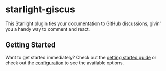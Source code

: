 # starlight-giscus

This Starlight plugin ties your documentation to GitHub discussions, givin' you a handy way to comment and react.

## Getting Started

Want to get started immediately? Check out the [getting started guide](https://dragomano.github.io/starlight-giscus/getting-started/) or check out the [configuration](https://dragomano.github.io/starlight-giscus/configuration/) to see the available options.
